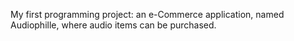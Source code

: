 My first programming project: an e-Commerce application, named Audiophille, where audio items can be purchased.
